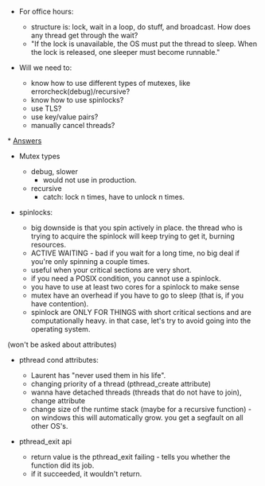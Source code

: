 - For office hours:
	- structure is: lock, wait in a loop, do stuff, and broadcast. How does any thread get through the wait?
	- "If the lock is unavailable, the OS must put the thread to sleep. When the lock is released, one sleeper must become runnable."

- Will we need to:
	- know how to use different types of mutexes, like errorcheck(debug)/recursive?
	- know how to use spinlocks?
	- use TLS?
	- use key/value pairs?
	- manually cancel threads?

\* <u>Answers</u>
- Mutex types
	- debug, slower
		- would not use in production.
	- recursive
		- catch: lock n times, have to unlock n times.

- spinlocks:
	- big downside is that you spin actively in place. the thread who is trying to acquire the spinlock will keep trying to get it, burning resources.
	- ACTIVE WAITING - bad if you wait for a long time, no big deal if you're only spinning a couple times.
	- useful when your critical sections are very short.
	- if you need a POSIX condition, you cannot use a spinlock.
	- you have to use at least two cores for a spinlock to make sense
	- mutex have an overhead if you have to go to sleep (that is, if you have contention).
	- spinlock are ONLY FOR THINGS with short critical sections and are computationally heavy. in that case, let's try to avoid going into the operating system.

(won't be asked about attributes)
- pthread cond attributes:
	- Laurent has "never used them in his life".
	- changing priority of a thread (pthread_create attribute)
	- wanna have detached threads (threads that do not have to join), change attribute
	- change size of the runtime stack (maybe for a recursive function) - on windows this will automatically grow. you get a segfault on all other OS's.

- pthread_exit api
	- return value is the pthread_exit failing - tells you whether the function did its job.
	- if it succeeded, it wouldn't return.